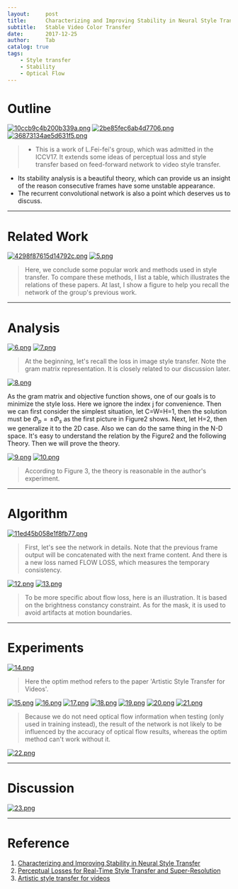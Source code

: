 ```yaml
---
layout:     post
title:      Characterizing and Improving Stability in Neural Style Transfer
subtitle:   Stable Video Color Transfer
date:       2017-12-25
author:     Tab
catalog: true
tags:
    - Style transfer
    - Stability
    - Optical Flow
---
```


# Outline

[![10ccb9c4b200b339a.png](https://www.z4a.net/images/2017/12/27/10ccb9c4b200b339a.png)](https://www.z4a.net/image/rTXDG)
[![2be85fec6ab4d7706.png](https://www.z4a.net/images/2017/12/27/2be85fec6ab4d7706.png)](https://www.z4a.net/image/rTs2I)
[![36873134ae5d631f5.png](https://www.z4a.net/images/2017/12/27/36873134ae5d631f5.png)](https://www.z4a.net/image/rTB6E)

>- This is a work of L.Fei-fei's group, which was admitted in the ICCV17. It extends some ideas of perceptual loss and style transfer based on feed-forward network to video style transfer.
- Its stability analysis is a beautiful theory, which can provide us an insight of the reason consecutive frames have some unstable appearance.
- The recurrent convolutional network is also a point which deserves us to discuss.


---

# Related Work
[![4298f87615d14792c.png](https://www.z4a.net/images/2017/12/27/4298f87615d14792c.png)](https://www.z4a.net/image/rT0MU)
[![5.png](https://www.z4a.net/images/2017/12/27/5.png)](https://www.z4a.net/image/rT4of)

> Here, we conclude some popular work and methods used in style transfer. To compare these methods, I list a table, which illustrates the relations of these papers. At last, I show a figure to help you recall the network of the group's previous work.

---

# Analysis
[![6.png](https://www.z4a.net/images/2017/12/27/6.png)](https://www.z4a.net/image/rTJwp)
[![7.png](https://www.z4a.net/images/2017/12/27/7.png)](https://www.z4a.net/image/rT1ci)

> At the beginning, let's recall the loss in image style transfer. Note the gram matrix representation. It is closely related to our discussion later.
 
[![8.png](https://www.z4a.net/images/2017/12/27/8.png)](https://www.z4a.net/image/rTLrA)

As the gram matrix and objective function shows, one of our goals is to minimize the style loss. Here we ignore the index j for convenience. Then we can first consider the simplest situation, let C=W=H=1, then the solution must be $\Phi_p=\pm\Phi_s$ as the first picture in Figure2 shows. Next, let H=2, then we generalize it to the 2D case. Also we can do the same thing in the N-D space. It's easy to understand the relation by the Figure2 and the following Theory. Then we will prove the theory.

[![9.png](https://www.z4a.net/images/2017/12/27/9.png)](https://www.z4a.net/image/rT84J)
[![10.png](https://www.z4a.net/images/2017/12/27/10.png)](https://www.z4a.net/image/rTC5O)

> According to Figure 3, the theory is reasonable in the author's experiment.

---

# Algorithm
[![11ed45b058e1f8fb77.png](https://www.z4a.net/images/2017/12/27/11ed45b058e1f8fb77.png)](https://www.z4a.net/image/rTf2K)

> First, let's see the network in details. Note that the previous frame output will be concatenated with the next frame content. And there is a new loss named FLOW LOSS, which measures the temporary consistency. 

[![12.png](https://www.z4a.net/images/2017/12/27/12.png)](https://www.z4a.net/image/rTiOr)
[![13.png](https://www.z4a.net/images/2017/12/27/13.png)](https://www.z4a.net/image/rTG6a)

> To be more specific about flow loss, here is an illustration. It is based on the brightness constancy constraint. As for the mask, it is used to avoid artifacts at motion boundaries.


---

# Experiments
[![14.png](https://www.z4a.net/images/2017/12/27/14.png)](https://www.z4a.net/image/rToM0)

> Here the optim method refers to the paper 'Artistic Style Transfer for Videos'.

[![15.png](https://www.z4a.net/images/2017/12/27/15.png)](https://www.z4a.net/image/rTvvj)
[![16.png](https://www.z4a.net/images/2017/12/27/16.png)](https://www.z4a.net/image/rTaiT)
[![17.png](https://www.z4a.net/images/2017/12/27/17.png)](https://www.z4a.net/image/rTDrv)
[![18.png](https://www.z4a.net/images/2017/12/27/18.png)](https://www.z4a.net/image/rTZxP)
[![19.png](https://www.z4a.net/images/2017/12/27/19.png)](https://www.z4a.net/image/rTFQn)
[![20.png](https://www.z4a.net/images/2017/12/27/20.png)](https://www.z4a.net/image/rTR5C)
[![21.png](https://www.z4a.net/images/2017/12/27/21.png)](https://www.z4a.net/image/rTrMN)

> Because we do not need optical flow information when testing (only used in training instead), the result of the network is not likely to be influenced by the accuracy of optical flow results, whereas the optim method can't work without it.

[![22.png](https://www.z4a.net/images/2017/12/27/22.png)](https://www.z4a.net/image/rTlVw)

---
# Discussion

[![23.png](https://www.z4a.net/images/2017/12/27/23.png)](https://www.z4a.net/image/rTK96)

---
# Reference
1. [Characterizing and Improving Stability in Neural Style Transfer](https://arxiv.org/pdf/1705.02092.pdf)
2. [Perceptual Losses for Real-Time Style Transfer and Super-Resolution](https://arxiv.org/pdf/1603.08155.pdf)
3. [Artistic style transfer for videos](https://arxiv.org/pdf/1604.08610.pdf)
